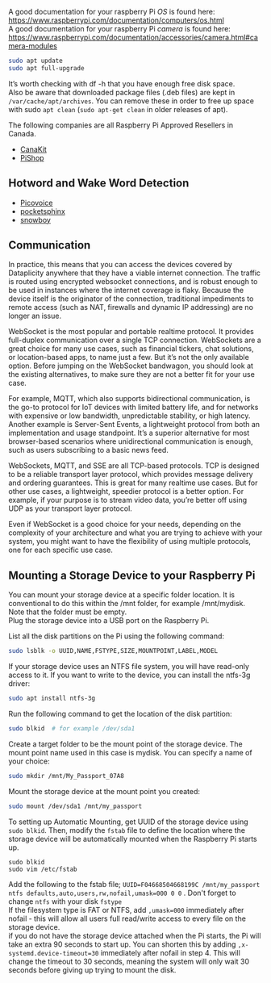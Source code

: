 A good documentation for your raspberry Pi _OS_ is found here: https://www.raspberrypi.com/documentation/computers/os.html <br />
A good documentation for your raspberry Pi _camera_ is found here: https://www.raspberrypi.com/documentation/accessories/camera.html#camera-modules <br />


```bash
sudo apt update
sudo apt full-upgrade
```
It’s worth checking with df -h that you have enough free disk space.<br />
Also be aware that downloaded package files (.deb files) are kept in `/var/cache/apt/archives`. You can remove these in order to free up space 
with sudo `apt clean` (`sudo apt-get clean` in older releases of apt). 

The following companies are all Raspberry Pi Approved Resellers in Canada.
* [CanaKit](https://www.canakit.com/)
* [PiShop](https://www.pishop.ca/)

## Hotword and Wake Word Detection
* [Picovoice](https://github.com/Picovoice/porcupine)
* [pocketsphinx](https://github.com/cmusphinx/pocketsphinx)
* [snowboy](https://github.com/seasalt-ai/snowboy)

## Communication
In practice, this means that you can access the devices covered by Dataplicity anywhere that they have a viable internet connection. The traffic is routed using encrypted websocket connections, and is robust enough to be used in instances where the internet coverage is flaky. Because the device itself is the originator of the connection, traditional impediments to remote access (such as NAT, firewalls and dynamic IP addressing) are no longer an issue.<br />

WebSocket is the most popular and portable realtime protocol. It provides full-duplex communication over a single TCP connection. WebSockets are a great choice for many use cases, such as financial tickers, chat solutions, or location-based apps, to name just a few. But it’s not the only available option. Before jumping on the WebSocket bandwagon, you should look at the existing alternatives, to make sure they are not a better fit for your use case.<br />

For example, MQTT, which also supports bidirectional communication, is the go-to protocol for IoT devices with limited battery life, and for networks with expensive or low bandwidth, unpredictable stability, or high latency. Another example is Server-Sent Events, a lightweight protocol from both an implementation and usage standpoint. It’s a superior alternative for most browser-based scenarios where unidirectional communication is enough, such as users subscribing to a basic news feed. <br />

WebSockets, MQTT, and SSE are all TCP-based protocols. TCP is designed to be a reliable transport layer protocol, which provides message delivery and ordering guarantees. This is great for many realtime use cases. But for other use cases, a lightweight, speedier protocol is a better option. For example, if your purpose is to stream video data, you’re better off using UDP as your transport layer protocol.<br />

Even if WebSocket is a good choice for your needs, depending on the complexity of your architecture and what you are trying to achieve with your system, you might want to have the flexibility of using multiple protocols, one for each specific use case. <br />

## Mounting a Storage Device to your Raspberry Pi


You can mount your storage device at a specific folder location. It is conventional to do this within the /mnt folder, for example /mnt/mydisk. Note that the folder must be empty.<br>
Plug the storage device into a USB port on the Raspberry Pi.<br>

List all the disk partitions on the Pi using the following command:
```bash
sudo lsblk -o UUID,NAME,FSTYPE,SIZE,MOUNTPOINT,LABEL,MODEL
```
If your storage device uses an NTFS file system, you will have read-only access to it. If you want to write to the device, you can install the ntfs-3g driver:
```bash
sudo apt install ntfs-3g
```
Run the following command to get the location of the disk partition:
```bash
sudo blkid  # for example /dev/sda1
```
Create a target folder to be the mount point of the storage device. The mount point name used in this case is mydisk. You can specify a name of your choice:
```bash
sudo mkdir /mnt/My_Passport_07A8
```
Mount the storage device at the mount point you created:
```bash
sudo mount /dev/sda1 /mnt/my_passport
```

To setting up Automatic Mounting, get UUID of the storage device using `sudo blkid`. Then, modify the `fstab` file to define the location where the storage device will be automatically mounted when the Raspberry Pi starts up.
```
sudo blkid
sudo vim /etc/fstab
```
Add the following to the fstab file; `UUID=F04668504668199C /mnt/my_passport ntfs defaults,auto,users,rw,nofail,umask=000 0 0` . Don't forget to change `ntfs` with your disk `fstype`  <br />
If the filesystem type is FAT or NTFS, add `,umask=000` immediately after nofail - this will allow all users full read/write access to every file on the storage device.<br />
if you do not have the storage device attached when the Pi starts, the Pi will take an extra 90 seconds to start up. You can shorten this by adding `,x-systemd.device-timeout=30` immediately after nofail in step 4. This will change the timeout to 30 seconds, meaning the system will only wait 30 seconds before giving up trying to mount the disk. 



